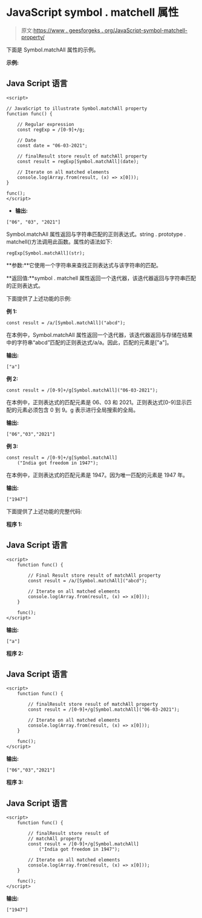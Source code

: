 # JavaScript symbol . matchell 属性

> 原文:[https://www . geesforgeks . org/JavaScript-symbol-matchell-property/](https://www.geeksforgeeks.org/javascript-symbol-matchall-property/)

下面是 Symbol.matchAll 属性的示例。

**示例:**

## Java Script 语言

```
<script>

// JavaScript to illustrate Symbol.matchAll property
function func() {

    // Regular expression
    const regExp = /[0-9]+/g;

    // Date
    const date = "06-03-2021";

    // finalResult store result of matchAll property
    const result = regExp[Symbol.matchAll](date);

    // Iterate on all matched elements
    console.log(Array.from(result, (x) => x[0]));
}

func();
</script>
```

*   **输出:**

```
["06", "03", "2021"]
```

Symbol.matchAll 属性返回与字符串匹配的正则表达式。string . prototype . matchell()方法调用此函数。属性的语法如下:

```
regExp[Symbol.matchAll](str);
```

**参数:**它使用一个字符串来查找正则表达式与该字符串的匹配。

**返回值:**symbol . matchell 属性返回一个迭代器，该迭代器返回与字符串匹配的正则表达式。

下面提供了上述功能的示例:

**例 1:**

```
const result = /a/[Symbol.matchAll]("abcd");
```

在本例中，Symbol.matchAll 属性返回一个迭代器，该迭代器返回与存储在结果中的字符串“abcd”匹配的正则表达式/a/a。因此，匹配的元素是["a"]。

**输出:**

```
["a"]
```

**例 2:**

```
const result = /[0-9]+/g[Symbol.matchAll]("06-03-2021");
```

在本例中，正则表达式的匹配元素是 06、03 和 2021。正则表达式[0-9]显示匹配的元素必须包含 0 到 9。g 表示进行全局搜索的全局。

**输出:**

```
["06","03","2021"]
```

**例 3:**

```
const result = /[0-9]+/g[Symbol.matchAll]
    ("India got freedom in 1947");
```

在本例中，正则表达式的匹配元素是 1947。因为唯一匹配的元素是 1947 年。

**输出:**

```
["1947"]
```

下面提供了上述功能的完整代码:

**程序 1:**

## Java Script 语言

```
<script>
    function func() {

        // Final Result store result of matchAll property
        const result = /a/[Symbol.matchAll]("abcd");

        // Iterate on all matched elements
        console.log(Array.from(result, (x) => x[0]));
    }

    func();
</script>
```

**输出:**

```
["a"]
```

**程序 2:**

## Java Script 语言

```
<script>
    function func() {

        // finalResult store result of matchAll property
        const result = /[0-9]+/g[Symbol.matchAll]("06-03-2021");

        // Iterate on all matched elements
        console.log(Array.from(result, (x) => x[0]));
    }

    func();
</script>
```

**输出:**

```
["06","03","2021"]
```

**程序 3:**

## Java Script 语言

```
<script>
    function func() {

        // finalResult store result of 
        // matchAll property
        const result = /[0-9]+/g[Symbol.matchAll]
            ("India got freedom in 1947");

        // Iterate on all matched elements
        console.log(Array.from(result, (x) => x[0]));
    }

    func();
</script>
```

**输出:**

```
["1947"]
```